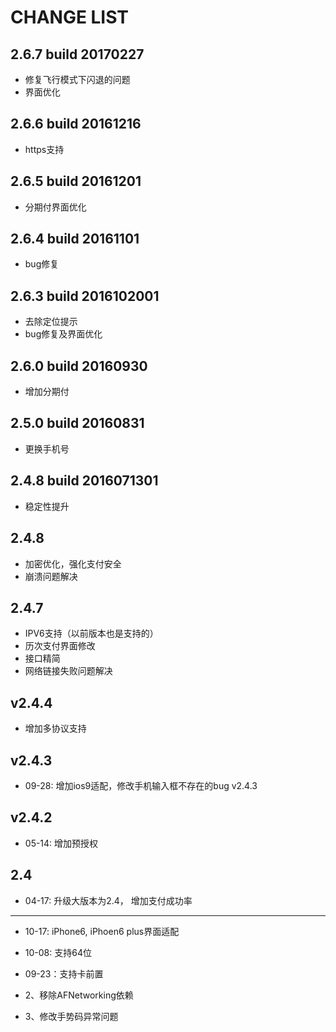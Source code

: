 CHANGE LIST
======
## 2.6.7 build 20170227
- 修复飞行模式下闪退的问题
- 界面优化

## 2.6.6 build 20161216
- https支持

## 2.6.5 build 20161201

- 分期付界面优化

## 2.6.4 build 20161101

- bug修复

## 2.6.3 build 2016102001
- 去除定位提示
- bug修复及界面优化

## 2.6.0 build 20160930
- 增加分期付

## 2.5.0 build 20160831
- 更换手机号

## 2.4.8 build 2016071301
- 稳定性提升

## 2.4.8
- 加密优化，强化支付安全
- 崩溃问题解决

## 2.4.7

- IPV6支持（以前版本也是支持的）
- 历次支付界面修改
- 接口精简
- 网络链接失败问题解决


## v2.4.4
- 增加多协议支持

## v2.4.3
- 09-28: 增加ios9适配，修改手机输入框不存在的bug v2.4.3

## v2.4.2
- 05-14: 增加预授权

## 2.4
- 04-17: 升级大版本为2.4， 增加支付成功率

---
- 10-17: iPhone6, iPhoen6 plus界面适配

- 10-08:  支持64位

- 09-23：支持卡前置

- 2、移除AFNetworking依赖

- 3、修改手势码异常问题
